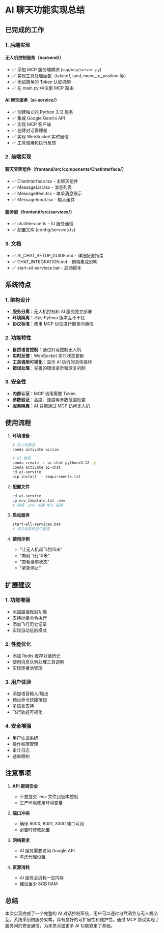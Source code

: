 # AI 聊天功能实现总结

## 已完成的工作

### 1. 后端实现

#### 无人机控制服务（backend/）
- ✅ 添加 MCP 服务端模块 (`app/mcp/server.py`)
- ✅ 实现工具处理函数（takeoff, land, move_to_position 等）
- ✅ 添加简单的 Token 认证机制
- ✅ 在 main.py 中注册 MCP 路由

#### AI 聊天服务（ai-service/）
- ✅ 创建独立的 Python 3.12 服务
- ✅ 集成 Google Gemini API
- ✅ 实现 MCP 客户端
- ✅ 创建对话管理器
- ✅ 实现 WebSocket 实时通信
- ✅ 工具调用和执行反馈

### 2. 前端实现

#### 聊天界面组件（frontend/src/components/ChatInterface/）
- ✅ ChatInterface.tsx - 主聊天组件
- ✅ MessageList.tsx - 消息列表
- ✅ MessageItem.tsx - 单条消息展示
- ✅ MessageInput.tsx - 输入组件

#### 服务层（frontend/src/services/）
- ✅ chatService.ts - AI 服务通信
- ✅ 配置文件 (config/services.ts)

### 3. 文档

- ✅ AI_CHAT_SETUP_GUIDE.md - 详细配置指南
- ✅ CHAT_INTEGRATION.md - 前端集成说明
- ✅ start-all-services.bat - 启动脚本

## 系统特点

### 1. 架构设计
- **服务分离**：无人机控制和 AI 服务独立部署
- **环境隔离**：不同 Python 版本互不干扰
- **协议标准**：使用 MCP 协议进行服务间通信

### 2. 功能特性
- **自然语言控制**：通过对话控制无人机
- **实时反馈**：WebSocket 实时状态更新
- **工具调用可视化**：显示 AI 执行的具体操作
- **错误处理**：完善的错误提示和恢复机制

### 3. 安全性
- **内部认证**：MCP 调用需要 Token
- **参数验证**：高度、速度等参数范围检查
- **服务隔离**：AI 只能通过 MCP 访问无人机

## 使用流程

1. **环境准备**
   ```bash
   # 无人机服务
   conda activate airsim
   
   # AI 服务
   conda create -n ai-chat python=3.12 -y
   conda activate ai-chat
   cd ai-service
   pip install -r requirements.txt
   ```

2. **配置文件**
   ```bash
   cd ai-service
   cp env_template.txt .env
   # 编辑 .env 设置 API 密钥
   ```

3. **启动服务**
   ```bash
   start-all-services.bat
   # 或手动启动各个服务
   ```

4. **使用示例**
   - "让无人机起飞到15米"
   - "向前飞行10米"
   - "查看当前状态"
   - "紧急停止"

## 扩展建议

### 1. 功能增强
- 添加路径规划功能
- 支持批量命令执行
- 添加飞行历史记录
- 实现自动巡航模式

### 2. 性能优化
- 添加 Redis 缓存对话历史
- 使用消息队列处理工具调用
- 实现连接池管理

### 3. 用户体验
- 添加语音输入/输出
- 预设命令快捷按钮
- 多语言支持
- 飞行轨迹可视化

### 4. 安全增强
- 用户认证系统
- 操作权限管理
- 审计日志
- 速率限制

## 注意事项

1. **API 密钥安全**
   - 不要提交 .env 文件到版本控制
   - 生产环境使用环境变量

2. **端口冲突**
   - 确保 8000, 8001, 3000 端口可用
   - 必要时修改配置

3. **网络要求**
   - AI 服务需要访问 Google API
   - 考虑代理设置

4. **资源消耗**
   - AI 服务会消耗一定内存
   - 建议至少 8GB RAM

## 总结

本次实现完成了一个完整的 AI 对话控制系统，用户可以通过自然语言与无人机交互。系统采用微服务架构，具有良好的可扩展性和维护性。通过 MCP 协议实现了服务间的安全通信，为未来添加更多 AI 功能奠定了基础。 